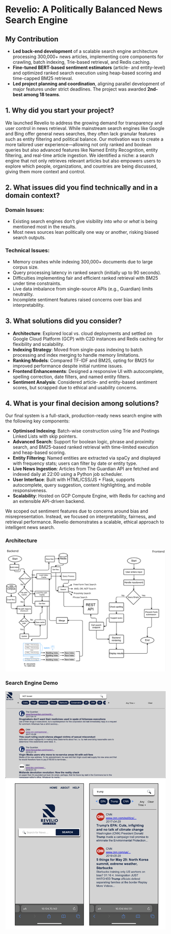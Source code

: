 # Revelio: A Politically Balanced News Search Engine

## My Contribution 
- **Led back-end development** of a scalable search engine architecture processing 300,000+ news articles, implementing core components for crawling, batch indexing, Trie-based retrieval, and Redis caching.
-  **Fine-tuned BERT-based sentiment estimators** (article- and entity-level) and optimized ranked search execution using heap-based scoring and time-capped BM25 retrieval.
-  **Led project planning and coordination**, aligning parallel development of major features under strict deadlines. The project was awarded **2nd-best among 18 teams**.

## 1. Why did you start your project?

We launched Revelio to address the growing demand for transparency and user control in news retrieval. While mainstream search engines like Google and Bing offer general news searches, they often lack granular features such as entity filtering and political balance. Our motivation was to create a more tailored user experience—allowing not only ranked and boolean queries but also advanced features like Named Entity Recognition, entity filtering, and real-time article ingestion. We identified a niche: a search engine that not only retrieves relevant articles but also empowers users to explore which people, organizations, and countries are being discussed, giving them more context and control.

## 2. What issues did you find technically and in a domain context?

### Domain Issues:
- Existing search engines don’t give visibility into *who* or *what* is being mentioned most in the results.
- Most news sources lean politically one way or another, risking biased search outputs.

### Technical Issues:
- Memory crashes while indexing 300,000+ documents due to large corpus size.
- Query processing latency in ranked search (initially up to 90 seconds).
- Difficulties implementing fair and efficient ranked retrieval with BM25 under time constraints.
- Live data imbalance from single-source APIs (e.g., Guardian) limits neutrality.
- Incomplete sentiment features raised concerns over bias and interpretability.

## 3. What solutions did you consider?

- **Architecture**: Explored local vs. cloud deployments and settled on Google Cloud Platform (GCP) with C2D instances and Redis caching for flexibility and scalability.
- **Indexing Strategy**: Moved from single-pass indexing to batch processing and index merging to handle memory limitations.
- **Ranking Models**: Compared TF-IDF and BM25, opting for BM25 for improved performance despite initial runtime issues.
- **Frontend Enhancements**: Designed a responsive UI with autocomplete, spelling correction, date filters, and named entity filters.
- **Sentiment Analysis**: Considered article- and entity-based sentiment scores, but scrapped due to ethical and usability concerns.

## 4. What is your final decision among solutions?

Our final system is a full-stack, production-ready news search engine with the following key components:

- **Optimised Indexing**: Batch-wise construction using Trie and Postings Linked Lists with skip pointers.
- **Advanced Search**: Support for boolean logic, phrase and proximity search, and BM25-based ranked retrieval with time-limited execution and heap-based scoring.
- **Entity Filtering**: Named entities are extracted via spaCy and displayed with frequency stats; users can filter by date or entity type.
- **Live News Ingestion**: Articles from The Guardian API are fetched and indexed daily at 22:00 using a Python job scheduler.
- **User Interface**: Built with HTML/CSS/JS + Flask, supports autocomplete, query suggestion, content highlighting, and mobile responsiveness.
- **Scalability**: Hosted on GCP Compute Engine, with Redis for caching and an extensible API-driven backend.

We scoped out sentiment features due to concerns around bias and misrepresentation. Instead, we focused on interpretability, fairness, and retrieval performance. Revelio demonstrates a scalable, ethical approach to intelligent news search.

### Architecture
![Architecture Diagram](image/architecture.png)

### Search Engine Demo
![Engine](image/not-search.png)
![MObile](image/mobileview.png)
